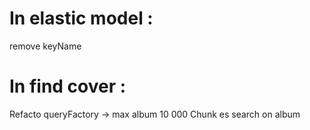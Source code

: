 # In elastic model :

  remove keyName

# In find cover :

  Refacto queryFactory -> max album 10 000
  Chunk es search on album

